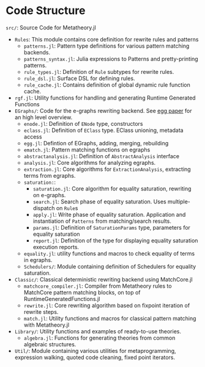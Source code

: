 # Code Structure

`src/`: Source Code for Metatheory.jl
- `Rules`: This module contains core definition for rewrite rules and patterns
  - `patterns.jl`: Pattern type definitions for various pattern matching backends.
  - `patterns_syntax.jl`: Julia expressions to Patterns and pretty-printing patterns.
  - `rule_types.jl`: Definition of `Rule` subtypes for rewrite rules. 
  - `rule_dsl.jl`: Surface DSL for defining rules. 
  - `rule_cache.jl`: Contains definition of global dynamic rule function cache. 
- `rgf.jl`: Utility functions for handling and generating Runtime Generated Functions 
- `EGraphs/`: Code for the e-graphs rewriting backend. See [egg paper](https://dl.acm.org/doi/pdf/10.1145/3434304) for an high level overview.
  - `enode.jl`: Definition of `ENode` type, constructors
  - `eclass.jl`: Definition of `EClass` type. EClass unioning, metadata access
  - `egg.jl`: Defintion of EGraphs, adding, merging, rebuilding
  - `ematch.jl`: Pattern matching functions on egraphs
  - `abstractanalysis.jl`: Definition of `AbstractAnalysis` interface
  - `analysis.jl`: Core algorithms for analyzing egraphs.
  - `extraction.jl`: Core algorithms for `ExtractionAnalysis`, extracting terms from egraphs.
  - `saturation:`: 
    - `saturation.jl`: Core algorithm for equality saturation, rewriting on e-graphs. 
    - `search.jl`: Search phase of equality saturation. Uses multiple-dispatch on `Rule`s
    - `apply.jl`: Write phase of equality saturation. Application and instantiation of `Patterns` from matching/search results.
    - `params.jl`: Definition of `SaturationParams` type, parameters for equality saturation
    - `report.jl`: Definition of the type for displaying equality saturation execution reports.
  - `equality.jl`: utility functions and macros to check equality of terms in egraphs.
  - `Schedulers/`: Module containing definition of Schedulers for equality saturation. 
- `Classic/`: Classical deterministic rewriting backend using MatchCore.jl
  - `matchcore_compiler.jl`: Compiler from Metatheory rules to MatchCore pattern matching blocks, on top of RuntimeGeneratedFunctions.jl
  - `rewrite.jl`: Core rewriting algorithm based on fixpoint iteration of rewrite steps.
  - `match.jl`: Utility functions and macros for classical pattern matching with Metatheory.jl
- `Library/`: Utility functions and examples of ready-to-use theories.
  - `algebra.jl`: Functions for generating theories from common algebraic structures.  
- `Util/`: Module containing various utilities for metaprogramming, expression walking, quoted code cleaning, fixed point iterators.